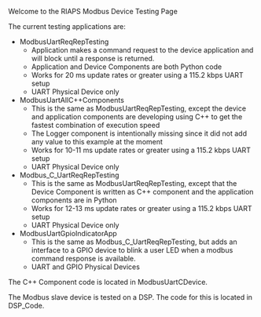Welcome to the RIAPS Modbus Device Testing Page

The current testing applications are:
* ModbusUartReqRepTesting
    - Application makes a command request to the device application and will block until a response is returned.
    - Application and Device Components are both Python code
    - Works for 20 ms update rates or greater using a 115.2 kbps UART setup
    - UART Physical Device only
* ModbusUartAllC++Components
    - This is the same as ModbusUartReqRepTesting, except the device and application components are developing using C++ to get the fastest combination of execution speed
    - The Logger component is intentionally missing since it did not add any value to this example at the moment
    - Works for 10-11 ms update rates or greater using a 115.2 kbps UART setup
    - UART Physical Device only
* Modbus_C_UartReqRepTesting
    - This is the same as ModbusUartReqRepTesting, except that the Device Component is written as C++ component and the application components are in Python
    - Works for 12-13 ms update rates or greater using a 115.2 kbps UART setup
    - UART Physical Device only
* ModbusUartGpioIndicatorApp
    - This is the same as Modbus_C_UartReqRepTesting, but adds an interface to a GPIO device to blink a user LED when a modbus command response is available.
    - UART and GPIO Physical Devices

The C++ Component code is located in ModbusUartCDevice.

The Modbus slave device is tested on a DSP.  The code for this is located in DSP_Code.
